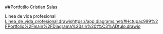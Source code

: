 ##Portfotlio Cristian Salas

Linea de vida profesional 
[Linea_de_vida_profesional.drawio](https://app.diagrams.net/#Hctupac999%2FPortfolio%2Fmain%2FDiagrama%20sin%20t%C3%ADtulo.drawio)https://app.diagrams.net/#Hctupac999%2FPortfolio%2Fmain%2FDiagrama%20sin%20t%C3%ADtulo.drawio
